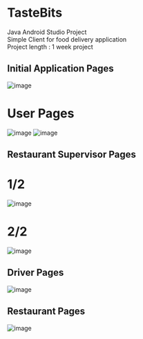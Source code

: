 # TasteBits
Java Android Studio Project  
Simple Client for food delivery application  
Project length : 1 week project  



## Initial Application Pages
![image](https://github.com/cohenyuval315/JavaAndroidSimpleClientTasteBits/assets/61754002/b921454d-ba8a-4bf6-a4a3-be3fc682d1fc)


# User Pages
![image](https://github.com/cohenyuval315/JavaAndroidSimpleClientTasteBits/assets/61754002/73a5c35f-ccda-46c6-a725-c4d035cbe81a)
![image](https://github.com/cohenyuval315/JavaAndroidSimpleClientTasteBits/assets/61754002/d8260ebc-340e-4986-8007-2ca7e150356e)


## Restaurant Supervisor Pages
# 1/2
![image](https://github.com/cohenyuval315/JavaAndroidSimpleClientTasteBits/assets/61754002/47193197-1eb1-43d0-a37e-ae7784ce6715)
# 2/2
![image](https://github.com/cohenyuval315/JavaAndroidSimpleClientTasteBits/assets/61754002/c9aba9ca-62ae-48de-a1a7-9b397211cef3)




## Driver Pages
![image](https://github.com/cohenyuval315/JavaAndroidSimpleClientTasteBits/assets/61754002/d1fc01e8-8822-4ab0-bfb9-b303328b376a)

## Restaurant Pages
![image](https://github.com/cohenyuval315/JavaAndroidSimpleClientTasteBits/assets/61754002/ffe3f866-359f-40ff-8090-9b70207f7e4c)




